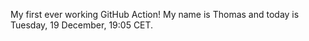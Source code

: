 My first ever working GitHub Action!
My name is Thomas and today is Tuesday, 19 December, 19:05 CET. 
